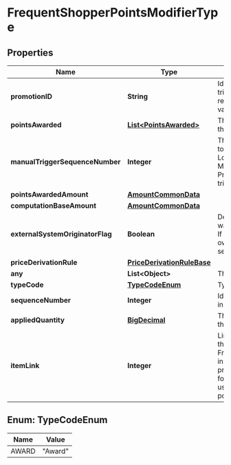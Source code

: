# FrequentShopperPointsModifierType

## Properties
Name | Type | Description | Notes
------------ | ------------- | ------------- | -------------
**promotionID** | **String** | Identifies the promotion that triggered the loyalty reward. Decimal representation of a 64 bit integer value. | 
**pointsAwarded** | [**List&lt;PointsAwarded&gt;**](PointsAwarded.md) | The number of points awarded by the line item. |  [optional]
**manualTriggerSequenceNumber** | **Integer** | The sequence number for the trigger to be assigned to a single LoyaltyReward. It references the ManualTriggerSequenceNumber of PromotionManualTriggerType that triggered this reward.  |  [optional]
**pointsAwardedAmount** | [**AmountCommonData**](AmountCommonData.md) |  |  [optional]
**computationBaseAmount** | [**AmountCommonData**](AmountCommonData.md) |  |  [optional]
**externalSystemOriginatorFlag** | **Boolean** | Determines if this LoyaltyReward was created by an external system. If yes, it must not be changed, but its own modifications with higher sequence may be applied.  |  [optional]
**priceDerivationRule** | [**PriceDerivationRuleBase**](PriceDerivationRuleBase.md) |  |  [optional]
**any** | **List&lt;Object&gt;** | This is currently not supported. |  [optional]
**typeCode** | [**TypeCodeEnum**](#TypeCodeEnum) | Type code of the loyalty reward |  [optional]
**sequenceNumber** | **Integer** | Identifies this loyalty points modifier in the current line item. | 
**appliedQuantity** | [**BigDecimal**](BigDecimal.md) | The line item quantity contributing to this modifier. |  [optional]
**itemLink** | **Integer** | Link to the LoyaltyReward line item that forced the creation of this FrequentShopperPointsPriceModifier in order to keep the share of the prorated transaction-related points for the current line item. It is not used in the context of modifying points for a dedicated line item.  |  [optional]

<a name="TypeCodeEnum"></a>
## Enum: TypeCodeEnum
Name | Value
---- | -----
AWARD | &quot;Award&quot;
